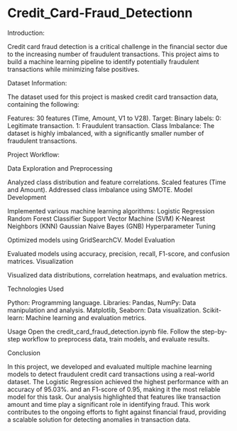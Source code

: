 # Credit_Card-Fraud_Detectionn
Introduction:

Credit card fraud detection is a critical challenge in the financial sector due to the increasing number of fraudulent transactions. This project aims to build a machine learning pipeline to identify potentially fraudulent transactions while minimizing false positives.

Dataset Information:

The dataset used for this project is masked credit card transaction data, containing the following:

Features: 30 features (Time, Amount, V1 to V28).
Target: Binary labels:
0: Legitimate transaction.
1: Fraudulent transaction.
Class Imbalance: The dataset is highly imbalanced, with a significantly smaller number of fraudulent transactions.

Project Workflow:

Data Exploration and Preprocessing

Analyzed class distribution and feature correlations.
Scaled features (Time and Amount).
Addressed class imbalance using SMOTE.
Model Development

Implemented various machine learning algorithms:
Logistic Regression
Random Forest Classifier
Support Vector Machine (SVM)
K-Nearest Neighbors (KNN)
Gaussian Naive Bayes (GNB)
Hyperparameter Tuning

Optimized models using GridSearchCV.
Model Evaluation

Evaluated models using accuracy, precision, recall, F1-score, and confusion matrices.
Visualization

Visualized data distributions, correlation heatmaps, and evaluation metrics.

Technologies Used

Python: Programming language.
Libraries:
Pandas, NumPy: Data manipulation and analysis.
Matplotlib, Seaborn: Data visualization.
Scikit-learn: Machine learning and evaluation metrics.

Usage
Open the credit_card_fraud_detection.ipynb file.
Follow the step-by-step workflow to preprocess data, train models, and evaluate results.

Conclusion

In this project, we developed and evaluated multiple machine learning models to detect fraudulent credit card transactions using a real-world dataset. The Logistic Regression achieved the highest performance with an accuracy of 95.03%. and an F1-score of 0.95, making it the most reliable model for this task. Our analysis highlighted that features like transaction amount and time play a significant role in identifying fraud. This work contributes to the ongoing efforts to fight against financial fraud, providing a scalable solution for detecting anomalies in transaction data.


